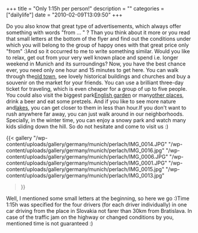 +++
title = "Only 1:15h per person!"
description = ""
categories = ["dailylife"]
date = "2010-02-09T13:09:50"
+++

Do you also know that great type of advertisements, which always offer something with words "from
... " ? Than you think about it more or you read that small letters at the bottom of the flyer and
find out the conditions under which you will belong to the group of happy ones with that great
price only "from" :)And so it occurred to me to write something similar. Would you like to relax, get out from your very well known place and spend i.e. longer weekend in
Munich and its surroundings? Now, you have the best chance ever, you need only one hour and 15
minutes to get here. You can walk through the<a title="Munich"
href="http://www.ajka-andrej.com/2009/11/24/munich/" target="_blank">old town</a>, see lovely
historical buildings and churches and buy a souvenir on the market for your friends. You can use a
brilliant three-day ticket for traveling, which is even cheaper for a group of up to five people.
You could also visit the biggest park<a title="English garden"
href="http://www.ajka-andrej.com/2009/11/25/english-garden/" target="_blank">English garden</a> or
many<a title="Where to go with visitors"
href="http://www.ajka-andrej.com/2009/11/25/where-to-go-with-visitors/" target="_blank">other
places</a>, drink a beer and eat some pretzels. And if you like to see more nature and<a title="A
trip toward lakes" href="http://www.ajka-andrej.com/2009/11/17/a-trip-toward-lakes/"
target="_blank">lakes</a>, you can get closer to them in less than hour.If you don't want to rush
anywhere far away, you can just walk around in our neighborhoods. Specially, in the winter time,
you can enjoy a snowy park and watch many kids sliding down the hill. So do not hesitate and come
to visit us :)

{{< gallery
    "/wp-content/uploads/gallery/germany/munich/perlach/IMG_0014.JPG"
    "/wp-content/uploads/gallery/germany/munich/perlach/IMG_0016.jpg"
    "/wp-content/uploads/gallery/germany/munich/perlach/IMG_0006.JPG"
    "/wp-content/uploads/gallery/germany/munich/perlach/IMG_0001.JPG"
    "/wp-content/uploads/gallery/germany/munich/perlach/IMG_0015.jpg"
    "/wp-content/uploads/gallery/germany/munich/perlach/IMG_0013.jpg"
>}}

Well, I mentioned some small letters at the beginning, so here we go :)Time 1:15h was specified for
the four drivers (for each driver individually) in one car driving from the place in Slovakia not
farer than 30km from Bratislava. In case of the traffic jam on the highway or changed conditions by
you, mentioned time is not guaranteed :)
